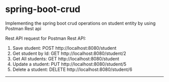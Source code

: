 # spring-boot-crud
Implementing the spring boot crud operations on student entity by using Postman Rest api

Rest API request for Postman Rest API:

1. Save student:      POST http://localhost:8080/student
2. Get student by Id: GET http://localhost:8080/student/2
3. Get All students:  GET http://localhost:8080/student
4. Update a student:  PUT http://localhost:8080/student/5
5. Delete a student:  DELETE http://localhost:8080/student/6


_________________________________________________________________________________________________

